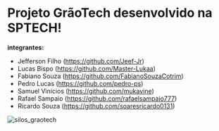 
# Projeto GrãoTech desenvolvido na SPTECH!

__integrantes:__

- Jefferson Filho (https://github.com/Jeef-Jr)
- Lucas Bispo (https://github.com/Master-Lukaa)
- Fabiano Souza (https://github.com/FabianoSouzaCotrim)
- Pedro Lucas (https://github.com/pedro-ps)
- Samuel Vinicios (https://github.com/mukavine)
- Rafael Sampaio (https://github.com/rafaelsampaio777)
- Ricardo Souza (https://github.com/soaresricardo0131)

![silos_graotech](https://user-images.githubusercontent.com/78982351/157991512-1dc81e58-5434-40f9-9754-c87686b9a514.png)
